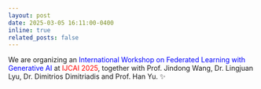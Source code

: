 ```yaml
---
layout: post
date: 2025-03-05 16:11:00-0400
inline: true
related_posts: false
---
```


We are organizing an <font color=Blue>International Workshop on Federated Learning with Generative AI</font> at <font color=red>IJCAI 2025</font>, together with Prof. Jindong Wang, Dr. Lingjuan Lyu, Dr. Dimitrios Dimitriadis and Prof. Han Yu. :sparkles: 
